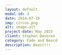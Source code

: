 ```yaml
---
layout: default
modal-id: 3
date: 2014-07-16
img: circus.png
alt: image-alt
project-date: May 2025
client: Stephen Davoren
category: Fade and Beard
description: Beast!!!
---
```

